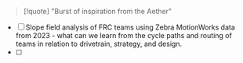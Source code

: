 > [!quote]
> "Burst of inspiration from the Aether"

- [ ] Slope field analysis of FRC teams using Zebra MotionWorks data from 2023 - what can we learn from the cycle paths and routing of teams in relation to drivetrain, strategy, and design.
- [ ] 